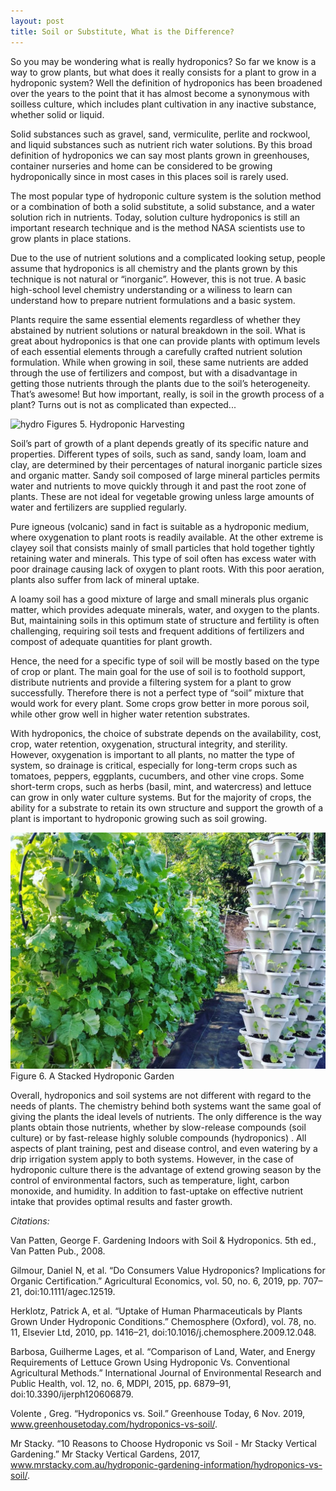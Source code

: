 ```yaml
---
layout: post
title: Soil or Substitute, What is the Difference?
---
```


So you may be wondering what is really hydroponics? So far we know is a way to grow plants, but what does it really consists for a plant to grow in a hydroponic system? 
Well the definition of hydroponics has been broadened over the years to the point that it has almost become a synonymous with soilless culture, which includes plant cultivation in any inactive substance, whether solid or liquid. 

Solid substances such as gravel, sand, vermiculite, perlite and rockwool, and liquid substances such as nutrient rich water solutions. By this broad definition of hydroponics we can say most plants grown in greenhouses, container nurseries and home can be considered to be growing hydroponically since in most cases in this places soil is rarely used. 

The most popular type of hydroponic culture system is the solution method or a combination of both a solid substitute, a solid substance, and a water solution rich in nutrients. Today,  solution culture hydroponics is still an important research technique and is the method NASA scientists use to grow plants in place stations.

Due to the use of nutrient solutions and a complicated looking setup, people assume that hydroponics is all chemistry and the plants grown by this technique is not natural or “inorganic”. However, this is not true. A basic high-school level chemistry understanding or a wiliness to learn can understand how to prepare nutrient formulations and a basic system. 

Plants require the same essential elements regardless of whether they abstained by nutrient solutions or natural breakdown in the soil. What is great about hydroponics is that one can provide plants with optimum levels of each essential elements through a carefully crafted nutrient solution formulation. While when growing in soil, these same nutrients are added through the use of fertilizers and compost, but with a disadvantage in getting those nutrients through the plants due to the soil’s heterogeneity. That’s awesome! But how important, really, is soil in the growth process of a plant? Turns out is not as complicated than expected...

![hydro](/assets/hydro.png "hydro")
Figures 5. Hydroponic Harvesting

Soil’s part of growth of a plant depends greatly of its specific nature and properties. Different types of soils, such as sand, sandy loam, loam and clay, are determined  by  their  percentages  of  natural  inorganic  particle  sizes  and  organic  matter.  Sandy soil composed of large mineral particles permits water and nutrients to move quickly through it and past the root zone of plants. These are not ideal for vegetable growing  unless  large  amounts  of  water  and  fertilizers  are  supplied  regularly. 

Pure  igneous (volcanic) sand in fact is suitable as a hydroponic medium, where oxygenation to plant roots is readily available. At the other extreme is clayey soil that consists mainly of small particles that hold together tightly retaining water and minerals. This  type  of  soil  often  has  excess  water  with  poor  drainage  causing  lack  of  oxygen  to  plant  roots. With  this  poor  aeration,  plants  also  suffer  from  lack  of  mineral  uptake.

A loamy soil has a good mixture of large and small minerals plus organic matter, which provides adequate minerals, water, and oxygen to the plants. But, maintaining  soils  in this optimum state of  structure and fertility is often challenging, requiring soil tests and frequent additions of fertilizers and compost of adequate quantities for plant growth.

Hence, the need for a specific type of soil will be mostly based on the type of crop or plant. The main goal for the use of soil is to foothold support, distribute nutrients and provide a filtering system for a plant to grow successfully. Therefore there is not a perfect type of “soil” mixture that would work for every plant. Some crops grow better in more porous soil, while other grow well in higher water retention substrates. 

With hydroponics, the choice of substrate depends on the availability, cost, crop, water  retention,  oxygenation,  structural  integrity,  and  sterility. However, oxygenation is important to all plants, no matter the type of system,  so drainage is critical, especially for long-term crops such as tomatoes, peppers, eggplants, cucumbers, and other vine crops. Some short-term crops, such as herbs (basil, mint, and watercress) and lettuce can grow in only water culture systems. But for the majority of crops, the ability for a substrate to retain its own structure and support the growth of a plant is important to hydroponic growing such as soil growing.

![stack](/assets/stack.png "stack")
Figure 6. A Stacked Hydroponic Garden

Overall, hydroponics and soil systems are not different with regard to the needs of plants. The chemistry behind both systems want the same goal of giving the plants the ideal levels of nutrients. The only difference is the way plants obtain those nutrients, whether by slow-release compounds (soil culture) or by fast-release highly soluble compounds (hydroponics) . All aspects of plant training, pest and disease control, and even watering by a drip irrigation system apply to both systems. However, in the case of hydroponic culture there is the advantage of extend growing season by the control of environmental factors, such as temperature, light, carbon monoxide, and humidity. In addition to fast-uptake on effective nutrient intake that provides optimal results and faster growth. 



*Citations:*

Van Patten, George F. Gardening Indoors with Soil & Hydroponics. 5th ed., Van Patten Pub., 2008.

Gilmour, Daniel N, et al. “Do Consumers Value Hydroponics? Implications for Organic Certification.” Agricultural Economics, vol. 50, no. 6, 2019, pp. 707–21, doi:10.1111/agec.12519.


Herklotz, Patrick A, et al. “Uptake of Human Pharmaceuticals by Plants Grown Under Hydroponic Conditions.” Chemosphere (Oxford), vol. 78, no. 11, Elsevier Ltd, 2010, pp. 1416–21, doi:10.1016/j.chemosphere.2009.12.048.


Barbosa, Guilherme Lages, et al. “Comparison of Land, Water, and Energy Requirements of Lettuce Grown Using Hydroponic Vs. Conventional Agricultural Methods.” International Journal of Environmental Research and Public Health, vol. 12, no. 6, MDPI, 2015, pp. 6879–91, doi:10.3390/ijerph120606879.

Volente , Greg. “Hydroponics vs. Soil.” Greenhouse Today, 6 Nov. 2019, www.greenhousetoday.com/hydroponics-vs-soil/. 

Mr Stacky. “10 Reasons to Choose Hydroponic vs Soil - Mr Stacky Vertical Gardening.” Mr Stacky Vertical Gardens, 2017, www.mrstacky.com.au/hydroponic-gardening-information/hydroponics-vs-soil/. 
